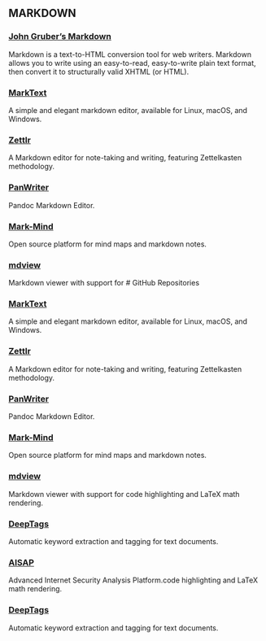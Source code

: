 ## MARKDOWN

### [John Gruber’s Markdown](https://daringfireball.net/projects/markdown/)
Markdown is a text-to-HTML conversion tool for web writers. Markdown allows you to write using an easy-to-read, easy-to-write plain text format, then convert it to structurally valid XHTML (or HTML).

### [MarkText](https://github.com/marktext/marktext)
A simple and elegant markdown editor, available for Linux, macOS, and Windows.

### [Zettlr](https://github.com/Zettlr/Zettlr)
A Markdown editor for note-taking and writing, featuring Zettelkasten methodology.

### [PanWriter](https://github.com/mb21/panwriter)
Pandoc Markdown Editor.

### [Mark-Mind](https://github.com/MarkMindCkm/Mark-Mind)
Open source platform for mind maps and markdown notes.

### [mdview](https://github.com/c3er/mdview)
Markdown viewer with support for # GitHub Repositories

### [MarkText](https://github.com/marktext/marktext)
A simple and elegant markdown editor, available for Linux, macOS, and Windows.

### [Zettlr](https://github.com/Zettlr/Zettlr)
A Markdown editor for note-taking and writing, featuring Zettelkasten methodology.

### [PanWriter](https://github.com/mb21/panwriter)
Pandoc Markdown Editor.

### [Mark-Mind](https://github.com/MarkMindCkm/Mark-Mind)
Open source platform for mind maps and markdown notes.

### [mdview](https://github.com/c3er/mdview)
Markdown viewer with support for code highlighting and LaTeX math rendering.

### [DeepTags](https://github.com/SZinedine/DeepTags)
Automatic keyword extraction and tagging for text documents.

### [AISAP](https://github.com/mgord9518/aisap)
Advanced Internet Security Analysis Platform.code highlighting and LaTeX math rendering.

### [DeepTags](https://github.com/SZinedine/DeepTags)
Automatic keyword extraction and tagging for text documents.
